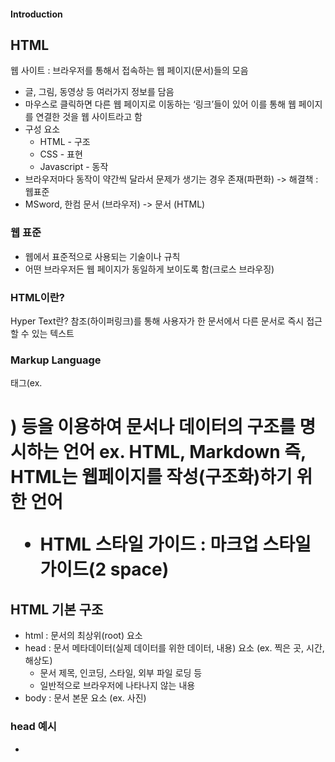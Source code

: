 #### Introduction

## HTML

웹 사이트 : 브라우저를 통해서 접속하는 웹 페이지(문서)들의 모음

- 글, 그림, 동영상 등 여러가지 정보를 담음
- 마우스로 클릭하면 다른 웹 페이지로 이동하는 ‘링크’들이 있어 이를 통해 웹 페이지를 연결한 것을 웹 사이트라고 함
- 구성 요소
    - HTML - 구조
    - CSS - 표현
    - Javascript - 동작
- 브라우저마다 동작이 약간씩 달라서 문제가 생기는 경우 존재(파편화) -> 해결책 : 웹표준
- MSword, 한컴 문서 (브라우저) -> 문서 (HTML)

### 웹 표준
- 웹에서 표준적으로 사용되는 기술이나 규칙
- 어떤 브라우저든 웹 페이지가 동일하게 보이도록 함(크로스 브라우징)

### HTML이란?
Hyper Text란? 참조(하이퍼링크)를 통해 사용자가 한 문서에서 다른 문서로 즉시 접근할 수 있는 텍스트

### Markup Language
태그(ex. <h1>) 등을 이용하여 문서나 데이터의 구조를 명시하는 언어
ex. HTML, Markdown
즉, HTML는 웹페이지를 작성(구조화)하기 위한 언어
- HTML 스타일 가이드 : 마크업 스타일 가이드(2 space)

## HTML 기본 구조
- html : 문서의 최상위(root) 요소
- head : 문서 메타데이터(실제 데이터를 위한 데이터, 내용) 요소 (ex. 찍은 곳, 시간, 해상도)
  - 문서 제목, 인코딩, 스타일, 외부 파일 로딩 등 
  - 일반적으로 브라우저에 나타나지 않는 내용
- body : 문서 본문 요소 (ex. 사진)

### head 예시
- <title>
- <meta>
- <link>
- <script>
- <style>

- 예시) Open Graph Protocol : 메타 데이터를 표현하는 새로운 규약으로 HTML 문서의 메타 데이터를 통해 문서의 정보를 전달
- ~놓침~

### 요소
태그 + 내용

#### 속성
- 태그의 부가적인 정보를 설정
- 경로나 크기와 같은 추가적인 정보를 제공
- 요소의 시작 태그에 작성하여 보통 이름과 값이 하나의 쌍으로 존재
- 태그와 상관없이 사용 가능한 속성(Global)이 있음
  - HTML Global Attribute
    - data-* : 좋아요 기능

### 시맨틱 태그
HTML 태그가 특정 목적, 역할 및 의미적 가치를 가지는 것
웹 사이트 읽어주는 빅스비 인공지능들이 <header>을 파악해서 읽어주는 기술에 사용되기도 함
검색 엔진 최적화를 위해서 메타태그, 시맨틱 태그 등을 통한 마크업을 효과적으로 활용해야 함

----
렌더링 : 웹사이트 코드를 사용자가 보게 되는 웹 사이트로 바꾸는 과정
DOM 트리
: 텍스트 파일인 HTML 문서를 브라우저에서 렌더링 하기 위한 구조
- HTML 문서에 대한 모델을 구성
- HTML 문서 내의 각 요소에 접근/수정에 필용한 프로퍼티와 메서드를 제공

## HTML 문서 구조화
#### 태그들
- 텍스트 요소
- 그룹 컨텐츠

### form
<form>은 정보(데이터)를 서버에 제출하기 위해 사용하는 태그 -> Django에서 깊게 배움
- ex. 로그인 창 같은 거 :  ID, PW가 서버에 전송이 되는데 이때 사용됨
- <form> 기본 속성
  - action : form 처리할 서버의 URL(데이터 보낼 곳)
  - method : form 제출할 때 사용할 HTTP 메서드 (GET 혹은 POST)
  - enctype :
    - 텍스트 기본값
    - 파일 전송시
  - GET 방식 예시)

### input
다양한 타입을 가지는 입력 데이터 유형과 위젯이 제공됨
form 안에 input 태그를 넣어서 데이터를 입력 받는다
- 대표적인 속성
  - name : form control에 적용되는 이름 (이름/값 페어로 전송됨)
- input label 
  - input 태그에 대한 상세한 설명을 label 태그로 사용
  - <input>에 id 속성(태그의 스페셜한 별명)을, <label>에는 for 속성을 활용하여 상호 연관을 시킴
  - ex. 아이디(label, for) : ____ (아이디 넣는 칸, input)

#### input 유형 - 일반
- text : 일반 텍스트 입력
- password : 특수기호로 표현
- email : 이메일 형식이 아닌 경우 form 제출 불가
- number : min, max, step 속성을 활용하여 숫자 범위 설정 가능
- file : accpet 속성을 활용하여 파일 타입 지정 가능
- checkbox

항목 중 선택
- label 태그와 함께 사용하여 선택 항목을 작성
- 동일 항목에 대하여는 name 지정, 선택된 항목에 대한 value 지정
  - checkbox
  - radio

기타
- color, date, hidden

<a 태그 안에 글자만이 아니라 이미지도 넣을 수 있음>

- 정리
- 태그가 있고 태그 + 속성을 만들어서 구조를 잡으면 되는구나
- iinput태그같은 경우 속성에 뭐뭐뭐가 있고, 이 속성은 태그마다 다르기때문에
- form이랑 input태그, input태그에 쌍으로 label태그


## CSS
계단식으로 퍼져나가는, 상속되는 개념처럼! 작성한 코드나 표현, 꾸미기가 퍼져나간다
스타일을 지정하기 위한 언어
HTML 태그(원하는 부분)를 선택하고, 스타일을 지정한다. 

- CSS 구문
  ```
  h1(선택자, h1 태그를 의미) {color : blue; font-size: 15px;}
  ```
  선택자를 통해 스타일을 지정할 HTML 요소를 선택, 속성과 값을 ?

- 정의 방법
  - 인라인 - 해당 태그에 직접 style 속성을 활용
  - 내부참조
  - 외부참조 - 분리된 CSS파일, 가장 많이 쓰임
- 선택자의 우선순위가 존재 태그 고른 다음에 너 이 스타일 해!
- 인라인
  
### CSS Selectors
- 요소 선택자 : HTML 태그를 직접 선택 EX. 서울 사람
- 클래스 선택자 : .문자로  시작, 해당 클래스가 적용된 항목을 선택 EX. 서울 사람 중 김, 이, 박, 최, 씨
- 아이디 선택자 : #문자로 시작, EX. 최지웅 (점점 범위가 좁아짐)
클래스, 아이디, 태그로 스타일 지정?

- CSS 적용 우선순위
- 범위가 좁을수록 강하다!
'*' VS '태그' 라면 태그가 이김 (태그가 범위가 좁으니까)

- QUIZ
- 1 : 아무 것도 없으니까 P로 가서 yellow
- 2 : .class 로 가니까 blue
- 3 : blue green인데 : green
- 4 : green blue인데 왜 blue가 아니지? 적는 순서에서 밑에 있는 애가 이김, 파일 밑에 있는 애가 이김 -> green
- 5 : id red class blue에선 id가 이김 -> red
- 6 : h2에 !important -> darkviolet
- 7 : id red class blue style color : yellow로 인라인이 범위가 젤 좁음 -> yellow
- 8 : 인라인 있어도 important가 이김 -> darkviolet

#### CSS 상속
<div> 얘가 red면 
  ㄴ<p> 얘네들
  ㄴ<p> red를 상속받음
속성 중 상속되는 것 / 되지 않는 것
: Text 관련 요소 / 여백이나 레이아웃 관련된 것
```
<p>안녕하세요
  <span>테스트</span> SPAN은 P의 border는 상속받지 못함
  입니다
</p>
```

#### CSS 기본 스타일
- 크기 단위
- no class에도 상속돼서 들어갑니다?

#### 결합자 (Combinators)
자손(공백), 자식, (<<이 두개가 많이 쓰임) 일반 형제, 인접 형제
- 자손 결합자
  div 태그 안에 있는 모든 span 태그가 자손이 돼서 다 빨간 색이 됨
- 자식 결합자
  selectorA 바로 아래의 selectorB요소라 바로 아래 자식만 해당되니까 밑 span은 부모가 <p>라서 적용이 안됨
- 일반 형제
  p 뒤에 있는 span 태그를 의미. 같은 레벨
- 인접 형제
  바로 뒤에 있는 것만 해당

### CSS Box Model
css의 큰 원칙 중 하나 : CSS의 모든 것은 BOX다!
모든 요소는 네모(박스 모델)이고, 위에서부터 아래로 왼쪽에서 오른쪽으로 쌓임 (좌측 상단에 배치)

- Box Model 구성
  - Maring, Border, Content, Padding

- margin/padding : shorthand를 통해서 표현 가능 상하/좌우, 상/좌우/하, 상/우/하/좌

### CSS Display
display : block
  테트리스처럼 취급, 한 줄 다 차지하면서 쌓인다.
display : inline
  글자처럼 취급, 상하 여백은 line-height로 지정한다. 

text-align : 부모요소에다 해줘야 함?
none과 hidden의 차이 이해하기

### CSS Position
레이아웃을 다루는 것
- static
- relative
  - 기존 위치 대비 offset
- absolute
  - static이 아닌 친구를 찾는다. relative 못 만나면 브라우저 기준으로 포지션이 옮겨감, 공중에 떠서 위치 차지 X
- fixed
  - 화면 기준으로 옮김, 위치 차지 O